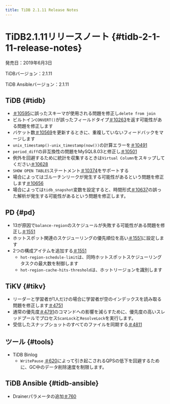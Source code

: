 ```yaml
---
title: TiDB 2.1.11 Release Notes
---
```


# TiDB2.1.11リリースノート {#tidb-2-1-11-release-notes}

発売日：2019年6月3日

TiDBバージョン：2.1.11

TiDB Ansibleバージョン：2.1.11

## TiDB {#tidb}

-   [＃10595](https://github.com/pingcap/tidb/pull/10595)に誤ったスキーマが使用される問題を修正し`delete from join`
-   ビルトイン`CONVERT()`が誤ったフィールドタイプ[＃10263](https://github.com/pingcap/tidb/pull/10263)を返す可能性がある問題を修正します
-   バケット数[＃10569](https://github.com/pingcap/tidb/pull/10569)を更新するときに、重複していないフィードバックをマージします
-   `unix_timestamp()-unix_timestamp(now())`の計算エラーを[＃10491](https://github.com/pingcap/tidb/pull/10491)
-   `period_diff`の非互換性の問題をMySQL8.03と修正し[＃10501](https://github.com/pingcap/tidb/pull/10501)
-   例外を回避するために統計を収集するときは`Virtual Column`をスキップしてください[＃10628](https://github.com/pingcap/tidb/pull/10628)
-   `SHOW OPEN TABLES`ステートメント[＃10374](https://github.com/pingcap/tidb/pull/10374)をサポートする
-   場合によってはゴルーチンリークが発生する可能性があるという問題を修正します[＃10656](https://github.com/pingcap/tidb/pull/10656)
-   場合によっては`tidb_snapshot`変数を設定すると、時間形式[＃10637](https://github.com/pingcap/tidb/pull/10637)の誤った解析が発生する可能性があるという問題を修正します。

## PD {#pd}

-   13が原因で`balance-region`のスケジュールが失敗する可能性がある問題を修正し[＃1551](https://github.com/pingcap/pd/pull/1551)
-   ホットスポット関連のスケジューリングの優先順位を高い[＃1551](https://github.com/pingcap/pd/pull/1551)に設定します
-   2つの構成アイテムを追加する[＃1551](https://github.com/pingcap/pd/pull/1551)
    -   `hot-region-schedule-limit`は、同時ホットスポットスケジューリングタスクの最大数を制御します
    -   `hot-region-cache-hits-threshold`は、ホットリージョンを識別します

## TiKV {#tikv}

-   リーダーと学習者が1人だけの場合に学習者が空のインデックスを読み取る問題を修正します[＃4751](https://github.com/tikv/tikv/pull/4751)
-   通常の優先度[＃4791](https://github.com/tikv/tikv/pull/4791)のコマンドへの影響を減らすために、優先度の高いスレッドプールでプロセス`ScanLock`と`ResolveLock`を実行します。
-   受信したスナップショットのすべてのファイルを同期する[＃4811](https://github.com/tikv/tikv/pull/4811)

## ツール {#tools}

-   TiDB Binlog
    -   `WritePause` [＃620](https://github.com/pingcap/tidb-binlog/pull/620)によって引き起こされるQPSの低下を回避するために、GC中のデータ削除速度を制限します。

## TiDB Ansible {#tidb-ansible}

-   Drainerパラメータの追加[＃760](https://github.com/pingcap/tidb-ansible/pull/760)

